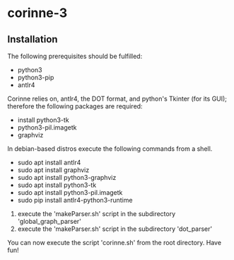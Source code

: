 # corinne-3

## Installation

The following prerequisites should be fulfilled:

- python3
- python3-pip
- antlr4

Corinne relies on, antlr4, the DOT format, and python's Tkinter (for its GUI);
therefore the following packages are required:

- install python3-tk
- python3-pil.imagetk
- graphviz

In debian-based distros execute the following commands from a shell.

- sudo apt install antlr4
- sudo apt install graphviz
- sudo apt install python3-graphviz
- sudo apt install python3-tk
- sudo apt install python3-pil.imagetk
- sudo pip install antlr4-python3-runtime

1. execute the 'makeParser.sh' script in the subdirectory 'global_graph_parser'
2. execute the 'makeParser.sh' script in the subdirectory 'dot_parser'

You can now execute the script 'corinne.sh' from the root directory.
Have fun!
